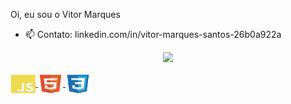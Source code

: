 Oi, eu sou o Vitor Marques

- 📫 Contato: linkedin.com/in/vitor-marques-santos-26b0a922a

<div align="center">
  <a href="https://github.com/MarqueVitor">
  <img height="180em" src="https://github-readme-stats.vercel.app/api?username=MarqueVitor&show_icons=true&theme=dracula&include_all_commits=true&count_private=true"/>
</div>
  
  <div style="display: inline_block"><br>
  <img align="center" alt="Vitor-Js" height="30" width="40" src="https://raw.githubusercontent.com/devicons/devicon/master/icons/javascript/javascript-plain.svg">
  <img align="center" alt="Vitor-HTML" height="30" width="40" src="https://raw.githubusercontent.com/devicons/devicon/master/icons/html5/html5-original.svg">
  <img align="center" alt="Vitor-CSS" height="30" width="40" src="https://raw.githubusercontent.com/devicons/devicon/master/icons/css3/css3-original.svg">
</div>
  
  ##

